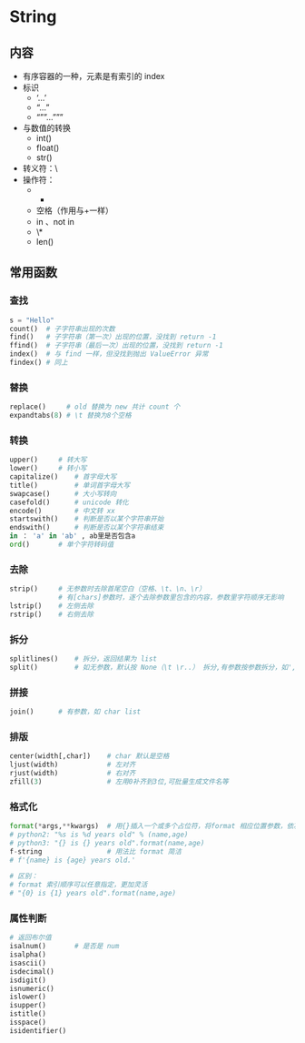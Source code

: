 # String
## 内容
- 有序容器的一种，元素是有索引的 index
- 标识
	- ‘…’
	- “…”
	- “””…”””
- 与数值的转换
	- int()
	- float()
	- str()
- 转义符：\\
- 操作符： 
	- +
	- 空格（作用与+一样）
	- in 、not in
	- \\\*
	- len()
## 常用函数
### 查找
```python
s = "Hello"
count()  # 子字符串出现的次数
find()   # 子字符串（第一次）出现的位置，没找到 return -1
ffind()  # 子字符串（最后一次）出现的位置，没找到 return -1
index()  # 与 find 一样，但没找到抛出 ValueError 异常
findex() # 同上
```
### 替换
```python
replace()     # old 替换为 new 共计 count 个
expandtabs(8) # \t 替换为8个空格
```
### 转换
```python
upper() 	# 转大写
lower()		# 转小写
capitalize()	# 首字母大写
title()			# 单词首字母大写
swapcase()		# 大小写转向
casefold()		# unicode 转化
encode()		# 中文转 xx
startswith()	# 判断是否以某个字符串开始
endswith()		# 判断是否以某个字符串结束
in ： 'a' in 'ab' , ab里是否包含a
ord()		# 单个字符转码值
```
### 去除
```python
strip()		# 无参数时去除首尾空白（空格、\t、\n、\r）
			# 有[chars]参数时，逐个去除参数里包含的内容，参数里字符顺序无影响
lstrip()	# 左侧去除
rstrip()	# 右侧去除
```
### 拆分
```python
splitlines()	# 拆分，返回结果为 list
split()			# 如无参数，默认按 None（\t \r..） 拆分,有参数按参数拆分，如',' 第二个参数可以指定拆分次数 maxsplit=1
```
### 拼接
```python
join()		# 有参数，如 char list
```
### 排版
```python
center(width[,char])	# char 默认是空格
ljust(width)			# 左对齐
rjust(width)			# 右对齐
zfill(3)				# 左用0补齐到3位,可批量生成文件名等
```
### 格式化
```python
format(*args,**kwargs)	# 用{}插入一个或多个占位符，将format 相应位置参数，依次放到占位符
# python2: "%s is %d years old" % (name,age)
# python3: "{} is {} years old".format(name,age)
f-string				# 用法比 format 简洁
# f'{name} is {age} years old.'

# 区别：
# format 索引顺序可以任意指定，更加灵活
# "{0} is {1} years old".format(name,age)
```
### 属性判断
```python
# 返回布尔值
isalnum()		# 是否是 num
isalpha()
isascii()
isdecimal()
isdigit()
isnumeric()
islower()
isupper()
istitle()
isspace()
isidentifier() 
```
